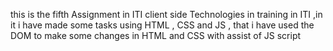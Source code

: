 this is the fifth Assignment in ITI client side Technologies in training in ITI ,in it i have made some tasks using HTML , CSS and JS , that i have used the DOM to make some changes in HTML and CSS with assist of JS script
